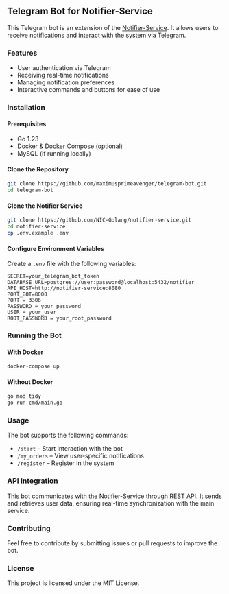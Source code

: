 ## Telegram Bot for Notifier-Service

This Telegram bot is an extension of the [Notifier-Service](https://github.com/NIC-Golang/notifier-service). It allows users to receive notifications and interact with the system via Telegram.

### Features
- User authentication via Telegram
- Receiving real-time notifications
- Managing notification preferences
- Interactive commands and buttons for ease of use

### Installation

#### Prerequisites
- Go 1.23
- Docker & Docker Compose (optional)
- MySQL (if running locally)

#### Clone the Repository
```sh
git clone https://github.com/maximusprimeavenger/telegram-bot.git
cd telegram-bot
```

#### Clone the Notifier Service
```sh
git clone https://github.com/NIC-Golang/notifier-service.git
cd notifier-service
cp .env.example .env
```

#### Configure Environment Variables
Create a `.env` file with the following variables:
```
SECRET=your_telegram_bot_token
DATABASE_URL=postgres://user:password@localhost:5432/notifier
API_HOST=http://notifier-service:8080
PORT_BOT=8000
PORT = 3306
PASSWORD = your_password
USER = your_user
ROOT_PASSWORD = your_root_password
```

### Running the Bot

#### With Docker
```sh
docker-compose up
```

#### Without Docker
```sh
go mod tidy
go run cmd/main.go
```

### Usage
The bot supports the following commands:
- `/start` – Start interaction with the bot
- `/my_orders` – View user-specific notifications
- `/register` – Register in the system

### API Integration
This bot communicates with the Notifier-Service through REST API. It sends and retrieves user data, ensuring real-time synchronization with the main service.

### Contributing
Feel free to contribute by submitting issues or pull requests to improve the bot.

### License
This project is licensed under the MIT License.

